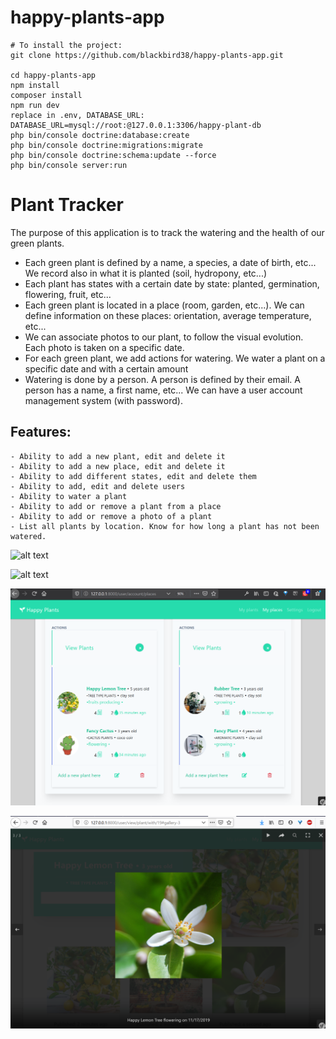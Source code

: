 # happy-plants-app

```
# To install the project:
git clone https://github.com/blackbird38/happy-plants-app.git

cd happy-plants-app
npm install
composer install
npm run dev
replace in .env, DATABASE_URL: DATABASE_URL=mysql://root:@127.0.0.1:3306/happy-plant-db
php bin/console doctrine:database:create
php bin/console doctrine:migrations:migrate
php bin/console doctrine:schema:update --force
php bin/console server:run
```


# Plant Tracker

The purpose of this application is to track the watering and the health of our green plants.

- Each green plant is defined by a name, a species, a date of birth, etc... We record also in what it is planted (soil, hydropony, etc...)
- Each plant has states with a certain date by state: planted, germination, flowering, fruit, etc...
- Each green plant is located in a place (room, garden, etc...). We can define information on these places: orientation, average temperature, etc...
- We can associate photos to our plant, to follow the visual evolution. Each photo is taken on a specific date.
- For each green plant, we add actions for watering. We water a plant on a specific date and with a certain amount
- Watering is done by a person. A person is defined by their email. A person has a name, a first name, etc... We can have a user account management system (with password).

## Features:
    - Ability to add a new plant, edit and delete it
    - Ability to add a new place, edit and delete it
    - Ability to add different states, edit and delete them
    - Ability to add, edit and delete users
    - Ability to water a plant
    - Ability to add or remove a plant from a place
    - Ability to add or remove a photo of a plant
    - List all plants by location. Know for how long a plant has not been watered.
    
 ![alt text](https://lh3.googleusercontent.com/-NzGkcnyEZnr1iTLwUHV5_EKCbcfCA8FganvzYhFjWTRhfjzSJC0ivIeRF2qOdiYsYiiR0WkcGSuwMtpTH182R9EJu51DhIpCl69G0wE2F7rOroNPrvmPCoV2MRUL8BFH1KRUx2Y4cvKSApAS2oyO8s7LHjJSHLA6R-LfjD2MvF7ofhOK6QRszQYUuaTQIS98JJF2V1qhZRibEieZiduuxbBYtQURik8vQBiIK3mmYx4W-PMBWHfwizhbpsggxLr7qcngT6yV60tL5BhptSLDDUj8vcTCDyFIiSS6tHUaooYhOKaFov72_Wod7zdrXkKFIehuXWOcwZOR3G2Q-JHVYg6b2ZC9nwPquOTmOOzyZmOyQtP0c6huqW9mbdv7bEorhCb6cuqHqYxFTTm3o6kYT7DwqwakJ4go3E557Hw9lMEMS9r7vJt5rbseMLdD3x6jgQfbg44hSTwxZzs3CwUUg01rA8qLe4lgF87GAXxvuRE9K7pc8h5sP8AUWazGpcwe0wXxAbVR9RYeC0hQ-Q_a9nRgOJtPVygxFHeIhMtE5jO3ZXOeUlbh-Mx8m8viUsU_VnUXNiVKn1Jv8Rz_M93aHD2LeW0UjlWAEp1qvBUUXnm6rMODjzqwnKp4KTucUbs9KXqP5fi2NRpLUHEDFfNKkGnOX9Gms-lk8AASSudd-Fktqs9wIEuLQ=w1980-h1356-no "Printscreen")
 
 ![alt text](https://lh3.googleusercontent.com/kzzh3j7LmII-n0dNIEQ6P8eKoZygDsIimyrr1C3z482I9Z1t94Nv1aX0mhIjVvhfZ6bhnIuHeA-_R6TWTmTZFuQ5ZUvM1QRyOFBs5LksLzcFCPTdthWsa5vs3H-rRjhOL8jdmTN6InXH35iQwV78k6MJTUszkXb5Opgncx3mpEsSwv-Ir4wX8onKAVWE1TMeiab6KL3U26iPrZZqMJ-dKhGSDCjSsc0GChZQpNwvrgdPiYGQeqZ0XRWAfEvksrKP7c6zjvShtTWLmNTEf4bJpNrxj8ci6NFA5ybOkpgTyAFS5QJFBFfxRLPFIwRxy1jBltU7IV7qaSO1FSpeXbQZ6_DKz8uVNJm6P8GKZgKCdzrqcJn7YyNScLkeREEihDcL9oV044cfgHSwYOirm-n1itPAPiV7oIP3fF5lbvtWShSiB7lYm44VQlXXHFiR4j4AJ9MC3BD_GsjtnJ1BF-6o6K8D0feuma0B4zTnYrxGXAI249uxth4iy-r5iCPFdxdi0xz5uc4VNsF81u-G7P3BjxgoIuJo7WuWdNZelYxr6OTMttIGrrZcyRqB1eEC7OOoiNvuM_DYA0xvXTgqTURKXPooWtUcPctk5AJ5ojFaDJpPkk-cfwEbzUm49JhgZQ5blOF02FTslPX2WyhoHfn9CYXX_BvSFDHipLdkeunPyAAnedzMXTKXrg=w1970-h1356-no "Printscreen")
 
  
 ![alt text](https://raw.githubusercontent.com/blackbird38/happy-plants-app/master/steps/printscreens/Capture27.PNG?token=AMGZT2WKK6LHA5XRJ64DJHK52HSBW "Printscreen")
 
![alt text](https://raw.githubusercontent.com/blackbird38/happy-plants-app/master/steps/printscreens/Capture22.PNG?token=AMGZT2S6GAO2F7IOIZSEZKK52HROG "Printscreen")




